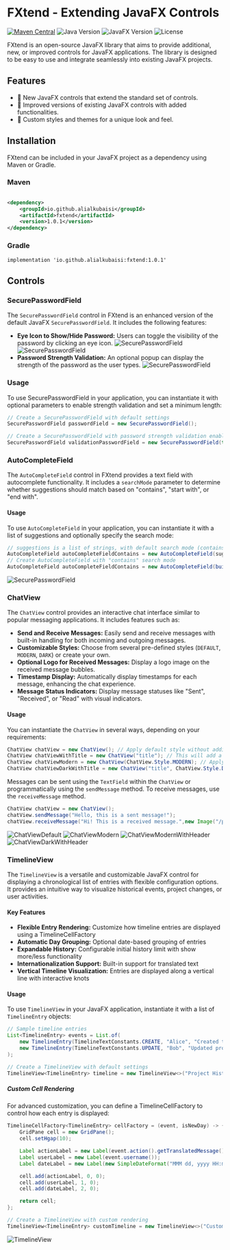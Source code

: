 # FXtend - Extending JavaFX Controls

[![Maven Central](https://img.shields.io/maven-central/v/io.github.alialkubaisi/fxtend.svg?label=Maven%20Central)](https://central.sonatype.com/artifact/io.github.alialkubaisi/fxtend/1.0.1)
![Java Version](https://img.shields.io/badge/Java-%3E%3D%2017-blue)
![JavaFX Version](https://img.shields.io/badge/JavaFX-%2022-blue)
![License](https://img.shields.io/badge/License-Apache%202.0-green)

FXtend is an open-source JavaFX library that aims to provide additional, new, or improved controls for JavaFX
applications. The library is designed to be easy to use and integrate seamlessly into existing JavaFX projects.

## Features

- 🚀 New JavaFX controls that extend the standard set of controls.
- 🔄 Improved versions of existing JavaFX controls with added functionalities.
- 🎨 Custom styles and themes for a unique look and feel.

## Installation

FXtend can be included in your JavaFX project as a dependency using Maven or Gradle.

### Maven

```xml

<dependency>
    <groupId>io.github.alialkubaisi</groupId>
    <artifactId>fxtend</artifactId>
    <version>1.0.1</version>
</dependency>
```

### Gradle

```
implementation 'io.github.alialkubaisi:fxtend:1.0.1'
```

## Controls

### SecurePasswordField

The `SecurePasswordField` control in FXtend is an enhanced version of the default JavaFX `SecurePasswordField`. It
includes the following features:

- **Eye Icon to Show/Hide Password:** Users can toggle the visibility of the password by clicking an eye icon.
  ![SecurePasswordField](fxtend-demo/images/password_field_masked.png)
  ![SecurePasswordField](fxtend-demo/images/password_field_unmasked.png)
- **Password Strength Validation:** An optional popup can display the strength of the password as the user types.
  ![SecurePasswordField](fxtend-demo/images/password_strength_popup.gif)

### Usage

To use SecurePasswordField in your application, you can instantiate it with optional parameters to enable strength
validation and set a minimum length:

```java
// Create a SecurePasswordField with default settings
SecurePasswordField passwordField = new SecurePasswordField();

// Create a SecurePasswordField with password strength validation enabled
SecurePasswordField validationPasswordField = new SecurePasswordField(true, 12);
```

### AutoCompleteField

The `AutoCompleteField` control in FXtend provides a text field with autocomplete functionality. It includes
a `searchMode` parameter to determine whether suggestions should match based on "contains", "start with", or "end
with".<br />

#### Usage

To use `AutoCompleteField` in your application, you can instantiate it with a list of suggestions and optionally specify
the search mode:

```java
// suggestions is a list of strings, with default search mode (contains)
AutoCompleteField autoCompleteFieldContains = new AutoCompleteField(suggestions);
// Create AutoCompleteField with "contains" search mode
AutoCompleteField autoCompleteFieldContains = new AutoCompleteField(buildSuggestions(), SearchMode.CONTAINS);
```

![SecurePasswordField](fxtend-demo/images/auto_complete_fields.gif)

### ChatView

The `ChatView` control provides an interactive chat interface similar to popular messaging applications. It includes
features such as:

- **Send and Receive Messages:** Easily send and receive messages with built-in handling for both incoming and outgoing
  messages.
- **Customizable Styles:** Choose from several pre-defined styles (`DEFAULT`, `MODERN`, `DARK`) or create your own.
- **Optional Logo for Received Messages:** Display a logo image on the received message bubbles.
- **Timestamp Display:** Automatically display timestamps for each message, enhancing the chat experience.
- **Message Status Indicators:** Display message statuses like "Sent", "Received", or "Read" with visual indicators.

#### Usage

You can instantiate the `ChatView` in several ways, depending on your requirements:

```java
ChatView chatView = new ChatView(); // Apply default style without adding header
ChatView chatViewWithTitle = new ChatView("title"); // This will add a header in the chat view
ChatView chatViewModern = new ChatView(ChatView.Style.MODERN); // Apply modern style without adding header
ChatView chatViewDarkWithTitle = new ChatView("title", ChatView.Style.DARK); // Apply dark style with title as header
```

Messages can be sent using the `TextField` within the `ChatView` or programmatically using the `sendMessage` method. To
receive messages, use the `receiveMessage` method.

```java
ChatView chatView = new ChatView();
chatView.sendMessage("Hello, this is a sent message!");
chatView.receiveMessage("Hi! This is a received message.",new Image("/path/to/logo.png")); // Received message with optional logo
```
![ChatViewDefault](fxtend-demo/images/chat_view_default.png)
![ChatViewModern](fxtend-demo/images/chat_view_modern.png)
![ChatViewModernWithHeader](fxtend-demo/images/chat_view_modern_header.png)
![ChatViewDarkWithHeader](fxtend-demo/images/chat_view_dark_header.png)

### TimelineView

The `TimelineView` is a versatile and customizable JavaFX control for displaying a chronological list of entries with 
flexible configuration options. It provides an intuitive way to visualize historical events, project changes, or user activities.

#### Key Features

- **Flexible Entry Rendering:** Customize how timeline entries are displayed using a TimelineCellFactory
- **Automatic Day Grouping:** Optional date-based grouping of entries
- **Expandable History:** Configurable initial history limit with show more/less functionality
- **Internationalization Support:** Built-in support for translated text
- **Vertical Timeline Visualization:** Entries are displayed along a vertical line with interactive knots

#### Usage

To use `TimelineView` in your JavaFX application, instantiate it with a list of `TimelineEntry` objects:

```java
// Sample timeline entries
List<TimelineEntry> events = List.of(
    new TimelineEntry(TimelineTextConstants.CREATE, "Alice", "Created the project repository.", new Date()),
    new TimelineEntry(TimelineTextConstants.UPDATE, "Bob", "Updated project requirements.", new Date())
);

// Create a TimelineView with default settings
TimelineView<TimelineEntry> timeline = new TimelineView<>("Project History", events);
```
##### Custom Cell Rendering
For advanced customization, you can define a TimelineCellFactory to control how each entry is displayed:

```java
TimelineCellFactory<TimelineEntry> cellFactory = (event, isNewDay) -> {
    GridPane cell = new GridPane();
    cell.setHgap(10);

    Label actionLabel = new Label(event.action().getTranslatedMessage());
    Label userLabel = new Label(event.username());
    Label dateLabel = new Label(new SimpleDateFormat("MMM dd, yyyy HH:mm").format(event.date()));

    cell.add(actionLabel, 0, 0);
    cell.add(userLabel, 1, 0);
    cell.add(dateLabel, 2, 0);

    return cell;
};

// Create a TimelineView with custom rendering
TimelineView<TimelineEntry> customTimeline = new TimelineView<>("Custom History", events, cellFactory, TimelineEntry::date);
```
![TimelineView](fxtend-demo/images/timeline.gif)

